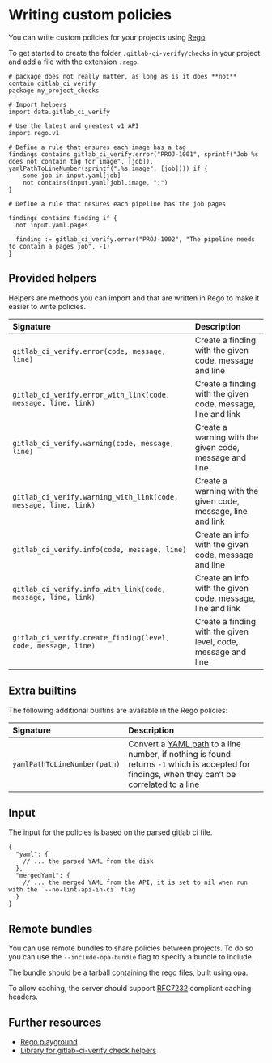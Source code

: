 Writing custom policies
===

You can write custom policies for your projects
using [Rego](https://www.openpolicyagent.org/docs/latest/policy-language/).

To get started to create the folder `.gitlab-ci-verify/checks` in your project and add a file with the extension
`.rego`.

```rego
# package does not really matter, as long as is it does **not** contain gitlab_ci_verify
package my_project_checks

# Import helpers
import data.gitlab_ci_verify

# Use the latest and greatest v1 API
import rego.v1

# Define a rule that ensures each image has a tag
findings contains gitlab_ci_verify.error("PROJ-1001", sprintf("Job %s does not contain tag for image", [job]), yamlPathToLineNumber(sprintf(".%s.image", [job]))) if {
    some job in input.yaml[job]
    not contains(input.yaml[job].image, ":")
}

# Define a rule that nesures each pipeline has the job pages

findings contains finding if {
  not input.yaml.pages
  
  finding := gitlab_ci_verify.error("PROJ-1002", "The pipeline needs to contain a pages job", -1)
}
```

## Provided helpers

Helpers are methods you can import and that are written in Rego to make it easier to write policies.

| Signature                                                       | Description                                                   |
|:----------------------------------------------------------------|:--------------------------------------------------------------|
| `gitlab_ci_verify.error(code, message, line)`                   | Create a finding with the given code, message and line        |
| `gitlab_ci_verify.error_with_link(code, message, line, link)`   | Create a finding with the given code, message, line and link  |
| `gitlab_ci_verify.warning(code, message, line)`                 | Create a warning with the given code, message and line        |
| `gitlab_ci_verify.warning_with_link(code, message, line, link)` | Create a warning with the given code, message, line and link  |
| `gitlab_ci_verify.info(code, message, line)`                    | Create an info with the given code, message and line          |
| `gitlab_ci_verify.info_with_link(code, message, line, link)`    | Create an info with the given code, message, line and link    |
| `gitlab_ci_verify.create_finding(level, code, message, line)`   | Create a finding with the given level, code, message and line |

## Extra builtins

The following additional builtins are available in the Rego policies:

| Signature                    | Description                                                                                                                                                                                                              |
|:-----------------------------|:-------------------------------------------------------------------------------------------------------------------------------------------------------------------------------------------------------------------------|
| `yamlPathToLineNumber(path)` | Convert a [YAML path](https://github.com/vmware-labs/yaml-jsonpath?tab=readme-ov-file#syntax) to a line number, if nothing is found returns `-1` which is accepted for findings, when they can’t be correlated to a line |

## Input

The input for the policies is based on the parsed gitlab ci file.

```json5
{
  "yaml": {
    // ... the parsed YAML from the disk
  },
  "mergedYaml": {
    // ... the merged YAML from the API, it is set to nil when run with the `--no-lint-api-in-ci` flag
  }
}
```

## Remote bundles

You can use remote bundles to share policies between projects.
To do so you can use the `--include-opa-bundle` flag to specify a bundle to include.

The bundle should be a tarball containing the rego files, built
using [opa](https://www.openpolicyagent.org/docs/latest/cli/#opa-build).

To allow caching, the server should support [RFC7232](https://datatracker.ietf.org/doc/html/rfc7232) compliant caching
headers.

## Further resources

- [Rego playground](https://play.openpolicyagent.org/)
- [Library for gitlab-ci-verify check helpers](./internal/rego_policies/lib.rego)